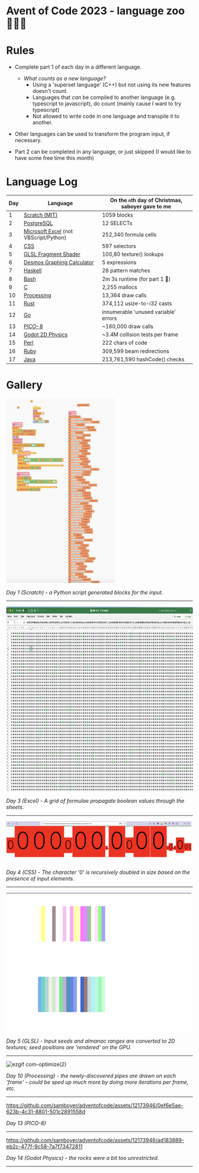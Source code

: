 # Avent of Code 2023 - language zoo 🦒🦏🦓

# Rules

- Complete part 1 of each day in a different language.
  - _What counts as a new language?_
    - Using a 'superset language' (C++) but not using its new features doesn't count.
    - Languages that _can_ be compiled to another language (e.g. typescript to javascript), do count (mainly cause I want to try typescript)
    - Not allowed to write code in one language and transpile it to another.
- Other languages can be used to transform the program input, if necessary.

- Part 2 can be completed in any language, or just skipped (I would like to have some free time this month)

# Language Log

| Day | Language                                  | On the `n`th day of Christmas, saboyer gave to me |
| --- | ----------------------------------------- | ----------- |
| 1   | [Scratch (MIT)](https://scratch.mit.edu/) | 1059 blocks |
| 2   | [PostgreSQL](https://www.postgresql.org/)  | 12 SELECTs  |
| 3   | [Microsoft Excel](https://www.microsoft.com/en-gb/microsoft-365/excel) (not VBScript/Python)| 252,340 formula cells |
| 4   | [CSS](https://developer.mozilla.org/en-US/docs/Web/CSS) | 597 selectors  |
| 5   | [GLSL Fragment Shader](https://www.khronos.org/opengl/wiki/Fragment_Shader) | 100,80 texture() lookups  |
| 6   | [Desmos Graphing Calculator](https://www.desmos.com/calculator/rxfzqlgozn) | 5 expressions  |
| 7   | [Haskell](https://haskell.org) | 28 pattern matches  |
| 8   | [Bash](https://www.gnu.org/software/bash/manual/) | 2m 3s runtime (for part 1 😬) |
| 9   | [C](https://en.wikipedia.org/wiki/C_(programming_language)/) | 2,255 mallocs |
| 10  | [Processing](https://processing.org/) | 13,364 draw calls |
| 11 | [Rust](https://rust-lang.org) | 374,112 usize-to-i32 casts |
| 12 | [Go](https://golang.org) | innumerable 'unused variable' errors |
| 13 | [PICO-8](https://www.lexaloffle.com/pico-8.php) | ~160,000 draw calls |
| 14 | [Godot 2D Physics](https://godotengine.org/) | ~3.4M collision tests per frame |
| 15 | [Perl](https://www.perl.org/) | 222 chars of code |
| 16 | [Ruby](https://www.ruby-lang.org/en/) | 309,599 beam redirections |
| 17 | [Java](https://www.oracle.com/java/) | 213,761,590 hashCode() checks |


# Gallery

<img src="2023/gallery/day1.jpg" alt="drawing" height="500"/>

_Day 1 (Scratch) - a Python script generated blocks for the input._

---

<img src="2023/gallery/day3.png" height="500"/>

_Day 3 (Excel) - A grid of formulae propagate boolean values through the sheets._

---

<img src="2023/gallery/day4.png" width="500"/>

_Day 4 (CSS) - The character '0' is recursively doubled in size based on the presence of input elements._

---

<img src="2023/gallery/day5.png" width="500"/>

_Day 5 (GLSL) - Input seeds and almanac ranges are converted to 2D textures; seed positions are 'rendered' on the GPU._

---

![ezgif com-optimize(2)](https://github.com/samboyer/adventofcode/assets/12173946/c56a37f2-8d12-402d-8960-2d85434189ac)


_Day 10 (Processing) - the newly-discovered pipes are drawn on each 'frame' - could be sped up much more by doing more iterations per frame, etc._

---

https://github.com/samboyer/adventofcode/assets/12173946/0ef6e5ae-623b-4c31-8801-501c2891558d

_Day 13 (PICO-8)_

---



https://github.com/samboyer/adventofcode/assets/12173946/ad183889-eb2c-477f-9c58-7a7f73472811



_Day 14 (Godot Physics) - the rocks were a bit too unrestricted._

---
